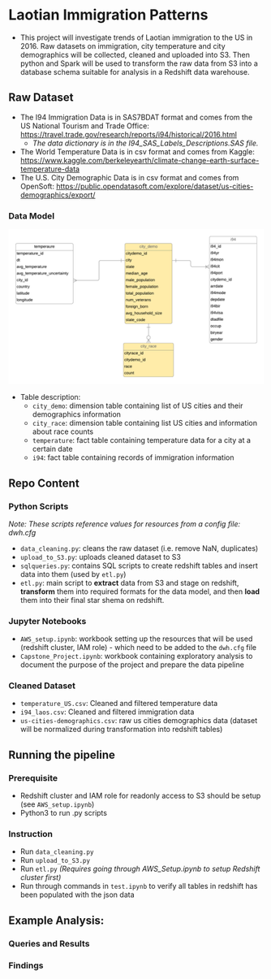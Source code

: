 # Laotian Immigration Patterns
- This project will investigate trends of Laotian immigration to the US in 2016. Raw datasets on immigration, city temperature and city demographics will be collected, cleaned and uploaded into S3. Then python and Spark will be used to transform the raw data from S3 into a database schema suitable for analysis in a Redshift data warehouse. 

## Raw Dataset
- The I94 Immigration Data is in SAS7BDAT format and comes from the US National Tourism and Trade Office: https://travel.trade.gov/research/reports/i94/historical/2016.html 
    - _The data dictionary is in the I94_SAS_Labels_Descriptions.SAS file._
- The World Temperature Data is in csv format and comes from Kaggle: https://www.kaggle.com/berkeleyearth/climate-change-earth-surface-temperature-data
- The U.S. City Demographic Data is in csv format and comes from OpenSoft: https://public.opendatasoft.com/explore/dataset/us-cities-demographics/export/

### Data Model

 ![star schema](https://github.com/rphila/Data-Engineering/blob/master/Capstone_Project/img/star_schema.png)
  
  - Table description:
    - `city_demo`: dimension table containing list of US cities and their demographics information
    - `city_race`: dimension table containing list US cities and information about race counts
    - `temperature`: fact table containing temperature data for a city at a certain date
    - `i94`: fact table containing records of immigration information
    

## Repo Content      
### Python Scripts
_Note: These scripts reference values for resources from a config file: dwh.cfg_

- `data_cleaning.py`: cleans the raw dataset (i.e. remove NaN, duplicates)
- `upload_to_S3.py`: uploads cleaned dataset to S3
- `sqlqueries.py`: contains SQL scripts to create redshift tables and insert data into them (used by `etl.py`)
- `etl.py`: main script to __extract__ data from S3 and stage on redshift, __transform__ them into required formats for the data model, and then __load__ them into their final star shema on redshift.

### Jupyter Notebooks
- `AWS_setup.ipynb`: workbook setting up the resources that will be used (redshift cluster, IAM role) - which need to be added to the `dwh.cfg` file
- `Capstone_Project.ipynb`: workbook containing exploratory analysis to document the purpose of the project and prepare the data pipeline

### Cleaned Dataset
- `temperature_US.csv`: Cleaned and filtered temperature data
- `i94_laos.csv`: Cleaned and filtered immigration data
- `us-cities-demographics.csv`: raw us cities demographics data (dataset will be normalized during transformation into redshift tables)

## Running the pipeline
### Prerequisite
 - Redshift cluster and IAM role for readonly access to S3 should be setup (see `AWS_setup.ipynb`)
 - Python3 to run .py scripts

### Instruction
 - Run `data_cleaning.py`
 - Run `upload_to_S3.py`
 - Run `etl.py` _(Requires going through AWS_Setup.ipynb to setup Redshift cluster first)_
 - Run through commands in `test.ipynb` to verify all tables in redshift has been populated with the json data
 

## Example Analysis:
### Queries and Results

### Findings



